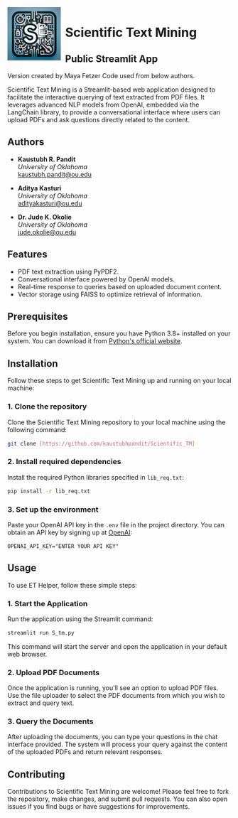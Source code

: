 <p align="left">
  <img src="https://github.com/kaustubhpandit/ETHelper/blob/main/images/page_icon.png" width="120" height="120" border-radius="25" alt="Scientific Text Mining Logo" style="float:left; margin-right:10px;" />
  <h1 style="padding-top:15px;">Scientific Text Mining</h1>
</p>

## Public Streamlit App 
Version created by Maya Fetzer
Code used from below authors. 

Scientific Text Mining is a Streamlit-based web application designed to facilitate the interactive querying of text extracted from PDF files. It leverages advanced NLP models from OpenAI, embedded via the LangChain library, to provide a conversational interface where users can upload PDFs and ask questions directly related to the content.

## Authors

- **Kaustubh R. Pandit**  
  *University of Oklahoma*  
  [kaustubh.pandit@ou.edu](mailto:kaustubh.pandit@ou.edu)

- **Aditya Kasturi**  
  *University of Oklahoma*  
  [adityakasturi@ou.edu](mailto:adityakasturi@ou.edu)

- **Dr. Jude K. Okolie**  
  *University of Oklahoma*  
  [jude.okolie@ou.edu](mailto:jude.okolie@ou.edu)

  
  
## Features

- PDF text extraction using PyPDF2.
- Conversational interface powered by OpenAI models.
- Real-time response to queries based on uploaded document content.
- Vector storage using FAISS to optimize retrieval of information.

## Prerequisites

Before you begin installation, ensure you have Python 3.8+ installed on your system. You can download it from [Python's official website](https://www.python.org/downloads/).

## Installation

Follow these steps to get Scientific Text Mining up and running on your local machine:

### 1. Clone the repository

Clone the Scientific Text Mining repository to your local machine using the following command:
```bash
git clone [https://github.com/kaustubhpandit/Scientific_TM]
```

### 2. Install required dependencies

Install the required Python libraries specified in `lib_req.txt`:
```bash
pip install -r lib_req.txt
```

### 3. Set up the environment

Paste your OpenAI API key in the `.env` file in the project directory. You can obtain an API key by signing up at [OpenAI](https://openai.com/):

```
OPENAI_API_KEY="ENTER YOUR API KEY"
```

## Usage

To use ET Helper, follow these simple steps:

### 1. Start the Application

Run the application using the Streamlit command:
```bash
streamlit run S_tm.py
```
This command will start the server and open the application in your default web browser.

### 2. Upload PDF Documents

Once the application is running, you'll see an option to upload PDF files. Use the file uploader to select the PDF documents from which you wish to extract and query text.

### 3. Query the Documents

After uploading the documents, you can type your questions in the chat interface provided. The system will process your query against the content of the uploaded PDFs and return relevant responses.

## Contributing
Contributions to Scientific Text Mining are welcome! Please feel free to fork the repository, make changes, and submit pull requests. You can also open issues if you find bugs or have suggestions for improvements.


